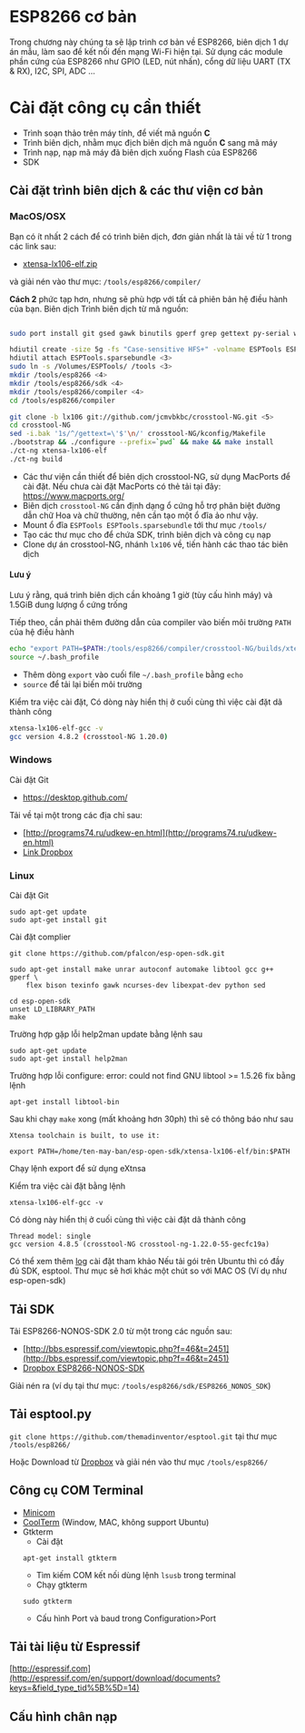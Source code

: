# ESP8266 cơ bản

Trong chương này chúng ta sẽ lập trình cơ bản về ESP8266, biên dịch 1 dự án mẫu, làm sao để kết nối đến mạng Wi-Fi hiện tại. Sử dụng các module phần cứng của ESP8266 như GPIO (LED, nút nhấn), cổng dữ liệu UART (TX & RX), I2C, SPI, ADC ...

# Cài đặt công cụ cần thiết

* Trình soạn thảo trên máy tính, để viết mã nguồn **C**
* Trình biên dịch, nhằm mục địch biên dịch mã nguồn **C** sang mã máy
* Trình nạp, nạp mã máy đã biên dịch xuống Flash của ESP8266
* SDK


## Cài đặt trình biên dịch & các thư viện cơ bản

### MacOS/OSX

Bạn có ít nhất 2 cách để có trình biên dịch, đơn giản nhất là tải về từ 1 trong các link sau:

- [xtensa-lx106-elf.zip](https://www.dropbox.com/s/wavfbh7v7k3lh15/xtensa-lx106-elf.zip?dl=0)


và giải nén vào thư mục: `/tools/esp8266/compiler/`


**Cách 2** phức tạp hơn, nhưng sẽ phù hợp với tất cả phiên bản hệ điều hành của bạn. Biên dịch Trình biên dịch từ mã nguồn:

```bash

sudo port install git gsed gawk binutils gperf grep gettext py-serial wget libtool autoconf automake 

hdiutil create -size 5g -fs "Case-sensitive HFS+" -volname ESPTools ESPTools.sparsebundle 
hdiutil attach ESPTools.sparsebundle <3>
sudo ln -s /Volumes/ESPTools/ /tools <3>
mkdir /tools/esp8266 <4>
mkdir /tools/esp8266/sdk <4>
mkdir /tools/esp8266/compiler <4>
cd /tools/esp8266/compiler

git clone -b lx106 git://github.com/jcmvbkbc/crosstool-NG.git <5>
cd crosstool-NG
sed -i.bak '1s/^/gettext=\'$'\n/' crosstool-NG/kconfig/Makefile
./bootstrap && ./configure --prefix=`pwd` && make && make install
./ct-ng xtensa-lx106-elf
./ct-ng build
```

- Các thư viện cần thiết để biên dịch crosstool-NG, sử dụng MacPorts để cài đặt. Nếu chưa cài đặt MacPorts có thẻ tải tại đây: https://www.macports.org/
- Biên dịch `crosstool-NG` cần định dạng ổ cứng hỗ trợ phân biệt đường dẫn chữ Hoa và chữ thường, nên cần tạo một ổ đĩa ảo như vậy.
- Mount ổ đĩa `ESPTools ESPTools.sparsebundle` tới thư mục `/tools/`
- Tạo các thư mục cho để chứa SDK, trình biên dịch và công cụ nạp
- Clone dự án crosstool-NG, nhánh `lx106` về, tiến hành các thao tác biên dịch

#### Lưu ý

Lưu ý rằng, quá trình biên dịch cần khoảng 1 giờ (tùy cấu hình máy) và 1.5GiB dung lượng ổ cứng trống

Tiếp theo, cần phải thêm đường dẫn của compiler vào biến môi trường `PATH` của hệ điều hành


```bash
echo "export PATH=$PATH:/tools/esp8266/compiler/crosstool-NG/builds/xtensa-lx106-elf/bin" >>  ~/.bash_profile <1>
source ~/.bash_profile 
```

- Thêm dòng `export` vào cuối file `~/.bash_profile` bằng `echo`
- `source` để tải lại biến môi trường

Kiểm tra việc cài đặt, Có dòng này hiển thị ở cuối cùng thì việc cài đặt dã thành công

```bash
xtensa-lx106-elf-gcc -v
gcc version 4.8.2 (crosstool-NG 1.20.0) 
```


### Windows

Cài đặt Git
- https://desktop.github.com/

Tải về tại một trong các địa chỉ sau:

- [http://programs74.ru/udkew-en.html](http://programs74.ru/udkew-en.html)
- [Link Dropbox](https://www.dropbox.com/s/x0v25603pnf8sny/Espressif-ESP8266-DevKit-v2.1.0-x86.exe?dl=0)


### Linux
Cài đặt Git
```
sudo apt-get update
sudo apt-get install git
```

Cài đặt complier
```
git clone https://github.com/pfalcon/esp-open-sdk.git

sudo apt-get install make unrar autoconf automake libtool gcc g++ gperf \
    flex bison texinfo gawk ncurses-dev libexpat-dev python sed

cd esp-open-sdk
unset LD_LIBRARY_PATH
make
```

Trường hợp gặp lỗi help2man update bằng lệnh sau
```
sudo apt-get update
sudo apt-get install help2man
```

Trường hợp lỗi configure: error: could not find GNU libtool >= 1.5.26 fix bằng lệnh
```
apt-get install libtool-bin
```

Sau khi chạy `make` xong (mất khoảng hơn 30ph) thì sẽ có thông báo như sau
```
Xtensa toolchain is built, to use it:
 
export PATH=/home/ten-may-ban/esp-open-sdk/xtensa-lx106-elf/bin:$PATH
```

Chạy lệnh export để sử dụng eXtnsa

Kiểm tra việc cài đặt bằng lệnh

`xtensa-lx106-elf-gcc -v`

Có dòng này hiển thị ở cuối cùng thì việc cài đặt dã thành công

```
Thread model: single
gcc version 4.8.5 (crosstool-NG crosstool-ng-1.22.0-55-gecfc19a) 
```

Có thể xem thêm [log](http://pastebin.com/3SEJTNqT) cài đặt tham khảo
Nếu tải gói trên Ubuntu thì có đầy đủ SDK, esptool. Thư mục sẽ hơi khác một chút so với MAC OS (Ví dụ như esp-open-sdk)

## Tải SDK

Tải ESP8266-NONOS-SDK 2.0 từ một trong các nguồn sau: 

- [http://bbs.espressif.com/viewtopic.php?f=46&t=2451](http://bbs.espressif.com/viewtopic.php?f=46&t=2451)
- [Dropbox ESP8266-NONOS-SDK](https://www.dropbox.com/s/vgq9pvy3333am24/ESP8266_NONOS_SDK_V2.0.0_16_08_10.zip?dl=0)

Giải nén ra (ví dụ tại thư mục: `/tools/esp8266/sdk/ESP8266_NONOS_SDK`)

## Tải **esptool.py**

`git clone https://github.com/themadinventor/esptool.git` tại thư mục `/tools/esp8266/`

Hoặc Download từ [Dropbox](https://www.dropbox.com/s/u3sihwbmjmx7xl3/esptool.zip?dl=0) và giải nén vào thư mục `/tools/esp8266/`



## Công cụ COM Terminal

- [Minicom](https://help.ubuntu.com/community/Minicom)
- [CoolTerm](http://freeware.the-meiers.org/) (Window, MAC, không support Ubuntu)
- Gtkterm
    + Cài đặt
    ```
    apt-get install gtkterm 
    ```
    + Tìm kiếm COM kết nối dùng lệnh `lsusb` trong terminal
    + Chạy gtkterm
    ```
    sudo gtkterm
    ```
    + Cấu hình Port và baud trong Configuration>Port

## Tải tài liệu từ Espressif

[http://espressif.com](http://espressif.com/en/support/download/documents?keys=&field_type_tid%5B%5D=14)

## Cấu hình chân nạp
